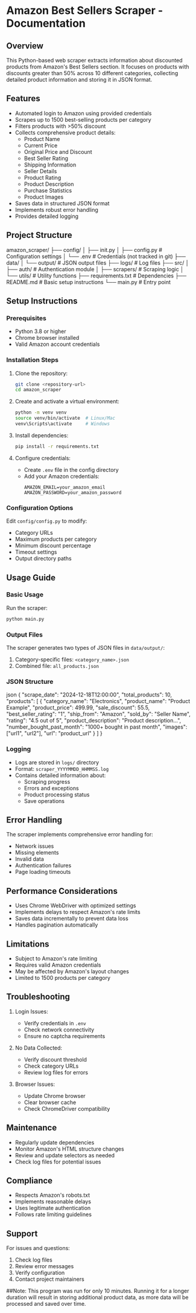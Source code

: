 # Amazon Best Sellers Scraper - Documentation

## Overview
This Python-based web scraper extracts information about discounted products from Amazon's Best Sellers section. It focuses on products with discounts greater than 50% across 10 different categories, collecting detailed product information and storing it in JSON format.

## Features
- Automated login to Amazon using provided credentials
- Scrapes up to 1500 best-selling products per category
- Filters products with >50% discount
- Collects comprehensive product details:
  - Product Name
  - Current Price
  - Original Price and Discount
  - Best Seller Rating
  - Shipping Information
  - Seller Details
  - Product Rating
  - Product Description
  - Purchase Statistics
  - Product Images
- Saves data in structured JSON format
- Implements robust error handling
- Provides detailed logging

## Project Structure 
amazon_scraper/
├── config/
│ ├── init.py
│ ├── config.py # Configuration settings
│ └── .env # Credentials (not tracked in git)
├── data/
│ └── output/ # JSON output files
├── logs/ # Log files
├── src/
│ ├── auth/ # Authentication module
│ ├── scrapers/ # Scraping logic
│ └── utils/ # Utility functions
├── requirements.txt # Dependencies
├── README.md # Basic setup instructions
└── main.py # Entry point


## Setup Instructions

### Prerequisites
- Python 3.8 or higher
- Chrome browser installed
- Valid Amazon account credentials

### Installation Steps
1. Clone the repository:
   ```bash
   git clone <repository-url>
   cd amazon_scraper
   ```

2. Create and activate a virtual environment:
   ```bash
   python -m venv venv
   source venv/bin/activate  # Linux/Mac
   venv\Scripts\activate     # Windows
   ```

3. Install dependencies:
   ```bash
   pip install -r requirements.txt
   ```

4. Configure credentials:
   - Create `.env` file in the config directory
   - Add your Amazon credentials:
     ```
     AMAZON_EMAIL=your_amazon_email
     AMAZON_PASSWORD=your_amazon_password
     ```

### Configuration Options
Edit `config/config.py` to modify:
- Category URLs
- Maximum products per category
- Minimum discount percentage
- Timeout settings
- Output directory paths

## Usage Guide

### Basic Usage
Run the scraper:
```bash
python main.py
```

### Output Files
The scraper generates two types of JSON files in `data/output/`:
1. Category-specific files: `<category_name>.json`
2. Combined file: `all_products.json`

### JSON Structure
json
{
"scrape_date": "2024-12-18T12:00:00",
"total_products": 10,
"products": [
{
"category_name": "Electronics",
"product_name": "Product Example",
"product_price": 499.99,
"sale_discount": 55.5,
"best_seller_rating": "1",
"ship_from": "Amazon",
"sold_by": "Seller Name",
"rating": "4.5 out of 5",
"product_description": "Product description...",
"number_bought_past_month": "1000+ bought in past month",
"images": ["url1", "url2"],
"url": "product_url"
}
]
}


### Logging
- Logs are stored in `logs/` directory
- Format: `scraper_YYYYMMDD_HHMMSS.log`
- Contains detailed information about:
  - Scraping progress
  - Errors and exceptions
  - Product processing status
  - Save operations

## Error Handling
The scraper implements comprehensive error handling for:
- Network issues
- Missing elements
- Invalid data
- Authentication failures
- Page loading timeouts

## Performance Considerations
- Uses Chrome WebDriver with optimized settings
- Implements delays to respect Amazon's rate limits
- Saves data incrementally to prevent data loss
- Handles pagination automatically

## Limitations
- Subject to Amazon's rate limiting
- Requires valid Amazon credentials
- May be affected by Amazon's layout changes
- Limited to 1500 products per category

## Troubleshooting
1. Login Issues:
   - Verify credentials in `.env`
   - Check network connectivity
   - Ensure no captcha requirements

2. No Data Collected:
   - Verify discount threshold
   - Check category URLs
   - Review log files for errors

3. Browser Issues:
   - Update Chrome browser
   - Clear browser cache
   - Check ChromeDriver compatibility

## Maintenance
- Regularly update dependencies
- Monitor Amazon's HTML structure changes
- Review and update selectors as needed
- Check log files for potential issues

## Compliance
- Respects Amazon's robots.txt
- Implements reasonable delays
- Uses legitimate authentication
- Follows rate limiting guidelines

## Support
For issues and questions:
1. Check log files
2. Review error messages
3. Verify configuration
4. Contact project maintainers

##Note:
This program was run for only 10 minutes. Running it for a longer duration will result in storing additional product data, as more data will be processed and saved over time.
